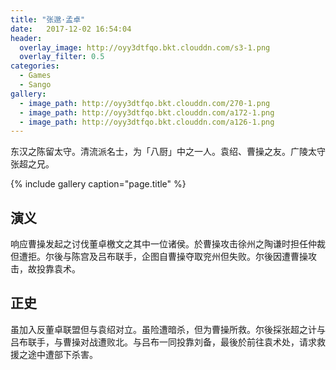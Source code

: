 ```yaml
---
title: "张邈·孟卓"
date:   2017-12-02 16:54:04
header:
  overlay_image: http://oyy3dtfqo.bkt.clouddn.com/s3-1.png
  overlay_filter: 0.5
categories:
  - Games
  - Sango
gallery:
  - image_path: http://oyy3dtfqo.bkt.clouddn.com/270-1.png
  - image_path: http://oyy3dtfqo.bkt.clouddn.com/a172-1.png
  - image_path: http://oyy3dtfqo.bkt.clouddn.com/a126-1.png
---
```


东汉之陈留太守。清流派名士，为「八厨」中之一人。袁绍、曹操之友。广陵太守张超之兄。

{% include gallery caption="page.title" %}

## 演义

响应曹操发起之讨伐董卓檄文之其中一位诸侯。於曹操攻击徐州之陶谦时担任仲裁但遭拒。尔後与陈宫及吕布联手，企图自曹操夺取兖州但失败。尔後因遭曹操攻击，故投靠袁术。

## 正史

虽加入反董卓联盟但与袁绍对立。虽险遭暗杀，但为曹操所救。尔後採张超之计与吕布联手，与曹操对战遭败北。与吕布一同投靠刘备，最後於前往袁术处，请求救援之途中遭部下杀害。